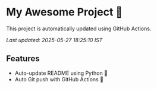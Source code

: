 # My Awesome Project 🚀

This project is automatically updated using GitHub Actions.

_Last updated: 2025-05-27 18:25:10 IST_

## Features
- Auto-update README using Python 🐍
- Auto Git push with GitHub Actions 🤖
